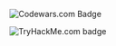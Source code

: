 ![Codewars.com Badge](https://www.codewars.com/users/JanPschwietzer/badges/large)

![TryHackMe.com badge](https://tryhackme-badges.s3.amazonaws.com/philvanbrook.png)
